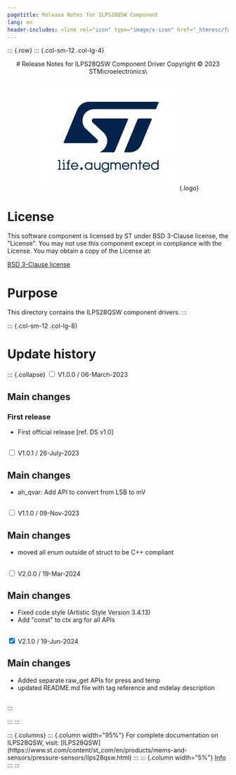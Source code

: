 ```yaml
---
pagetitle: Release Notes for ILPS28QSW Component
lang: en
header-includes: <link rel="icon" type="image/x-icon" href="_htmresc/favicon.png" />
---
```


::: {.row}
::: {.col-sm-12 .col-lg-4}

<center>
# Release Notes for ILPS28QSW Component Driver
Copyright &copy; 2023 STMicroelectronics\

[![ST logo](_htmresc/st_logo_2020.png)](https://www.st.com){.logo}
</center>

# License

This software component is licensed by ST under BSD 3-Clause license, the "License".
You may not use this component except in compliance with the License. You may obtain a copy of the License at:

[BSD 3-Clause license](https://opensource.org/licenses/BSD-3-Clause)

# Purpose

This directory contains the ILPS28QSW component drivers.
:::

::: {.col-sm-12 .col-lg-8}
# Update history

::: {.collapse}
<input type="checkbox" id="collapse-section1" aria-hidden="true">
<label for="collapse-section1" aria-hidden="true">V1.0.0 / 06-March-2023</label>
<div>			

## Main changes

### First release

- First official release [ref. DS v1.0]

##

</div>

<input type="checkbox" id="collapse-section2" aria-hidden="true">
<label for="collapse-section2" aria-hidden="true">V1.0.1 / 26-July-2023</label>
<div>			

## Main changes

- ah_qvar: Add API to convert from LSB to mV

##

</div>

<input type="checkbox" id="collapse-section3" aria-hidden="true">
<label for="collapse-section3" aria-hidden="true">V1.1.0 / 09-Nov-2023</label>
<div>			

## Main changes

- moved all enum outside of struct to be C++ compliant

##

</div>

<input type="checkbox" id="collapse-section4" aria-hidden="true">
<label for="collapse-section4" aria-hidden="true">V2.0.0 / 19-Mar-2024</label>
<div>			

## Main changes

- Fixed code style (Artistic Style Version 3.4.13)
- Add "const" to ctx arg for all APIs

##

</div>

<input type="checkbox" id="collapse-section5" checked aria-hidden="true">
<label for="collapse-section5" aria-hidden="true">V2.1.0 / 19-Jun-2024</label>
<div>			

## Main changes

- Added separate raw_get APIs for press and temp
- updated README.md file with tag reference and mdelay description

##

</div>
:::


:::
:::

<footer class="sticky">
::: {.columns}
::: {.column width="95%"}
For complete documentation on ILPS28QSW,
visit:
[ILPS28QSW](https://www.st.com/content/st_com/en/products/mems-and-sensors/pressure-sensors/ilps28qsw.html)
:::
::: {.column width="5%"}
<abbr title="Based on template cx566953 version 2.0">Info</abbr>
:::
:::
</footer>
